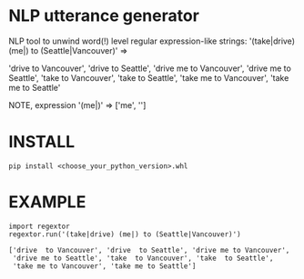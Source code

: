 # NLP utterance generator
NLP tool to unwind word(!) level regular expression-like strings:
 '(take|drive) (me|) to (Seattle|Vancouver)' => 
 
  'drive  to Vancouver', 'drive  to Seattle', 'drive me to Vancouver', 
  'drive me to Seattle', 'take  to Vancouver', 'take  to Seattle', 
  'take me to Vancouver', 'take me to Seattle'
  
 NOTE, expression '(me|)' => ['me', '']
 
# INSTALL

```
pip install <choose_your_python_version>.whl
```
# EXAMPLE

```
import regextor
regextor.run('(take|drive) (me|) to (Seattle|Vancouver)')

['drive  to Vancouver', 'drive  to Seattle', 'drive me to Vancouver', 
 'drive me to Seattle', 'take  to Vancouver', 'take  to Seattle', 
 'take me to Vancouver', 'take me to Seattle']
```

